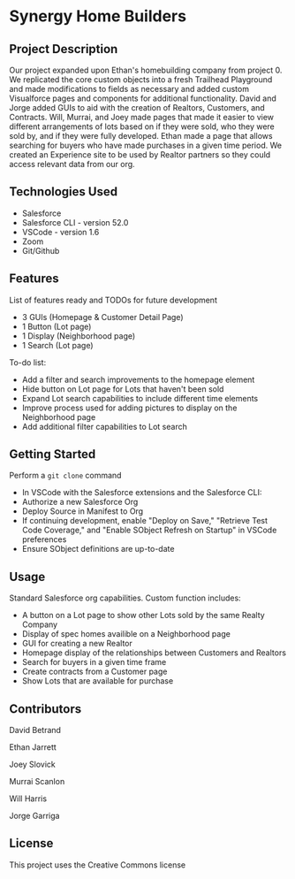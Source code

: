 # Synergy Home Builders

## Project Description

Our project expanded upon Ethan's homebuilding company from project 0. We replicated the core custom objects into a fresh Trailhead Playground and made modifications to fields as necessary and added custom Visualforce pages and components for additional functionality. David and Jorge added GUIs to aid with the creation of Realtors, Customers, and Contracts. Will, Murrai, and Joey made pages that made it easier to view different arrangements of lots based on if they were sold, who they were sold by, and if they were fully developed. Ethan made a page that allows searching for buyers who have made purchases in a given time period. We created an Experience site to be used by Realtor partners so they could access relevant data from our org.

## Technologies Used

* Salesforce
* Salesforce CLI - version 52.0
* VSCode - version 1.6
* Zoom
* Git/Github

## Features

List of features ready and TODOs for future development
* 3 GUIs (Homepage & Customer Detail Page)
* 1 Button (Lot page)
* 1 Display (Neighborhood page)
* 1 Search (Lot page)

To-do list:
* Add a filter and search improvements to the homepage element
* Hide button on Lot page for Lots that haven't been sold
* Expand Lot search capabilities to include different time elements
* Improve process used for adding pictures to display on the Neighborhood page
* Add additional filter capabilities to Lot search

## Getting Started
   
Perform a `git clone` command

* In VSCode with the Salesforce extensions and the Salesforce CLI:
* Authorize a new Salesforce Org
* Deploy Source in Manifest to Org
* If continuing development, enable "Deploy on Save," "Retrieve Test Code Coverage," and "Enable SObject Refresh on Startup" in VSCode preferences
* Ensure SObject definitions are up-to-date

## Usage

Standard Salesforce org capabilities.
Custom function includes:
* A button on a Lot page to show other Lots sold by the same Realty Company
* Display of spec homes availible on a Neighborhood page
* GUI for creating a new Realtor
* Homepage display of the relationships between Customers and Realtors
* Search for buyers in a given time frame
* Create contracts from a Customer page
* Show Lots that are available for purchase

## Contributors

David Betrand

Ethan Jarrett

Joey Slovick

Murrai Scanlon

Will Harris

Jorge Garriga

## License

This project uses the Creative Commons license
